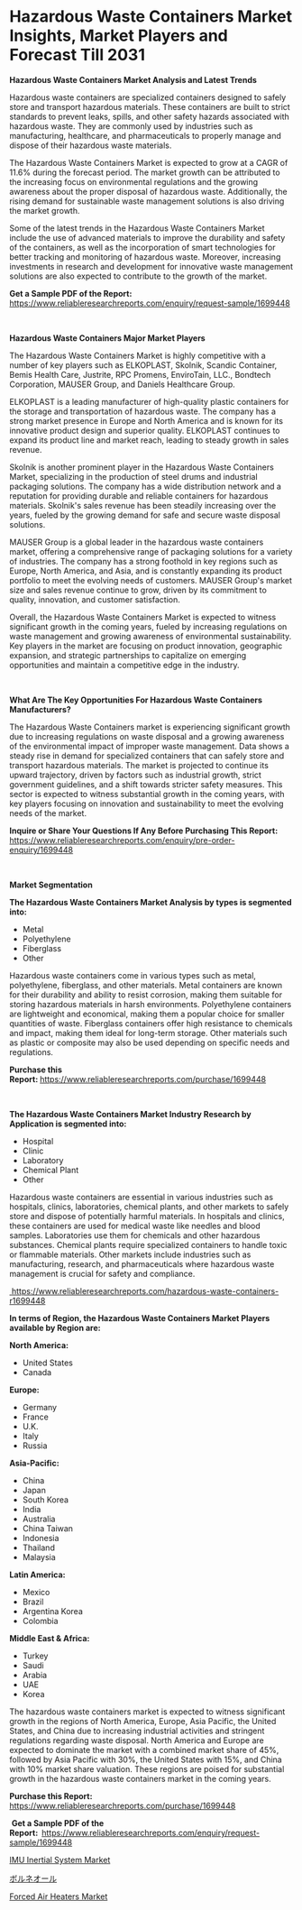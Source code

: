 <p><h1>Hazardous Waste Containers Market Insights, Market Players and Forecast Till 2031</h1></p><p><strong>Hazardous Waste Containers Market Analysis and Latest Trends</strong></p>
<p><p>Hazardous waste containers are specialized containers designed to safely store and transport hazardous materials. These containers are built to strict standards to prevent leaks, spills, and other safety hazards associated with hazardous waste. They are commonly used by industries such as manufacturing, healthcare, and pharmaceuticals to properly manage and dispose of their hazardous waste materials.</p><p>The Hazardous Waste Containers Market is expected to grow at a CAGR of 11.6% during the forecast period. The market growth can be attributed to the increasing focus on environmental regulations and the growing awareness about the proper disposal of hazardous waste. Additionally, the rising demand for sustainable waste management solutions is also driving the market growth.</p><p>Some of the latest trends in the Hazardous Waste Containers Market include the use of advanced materials to improve the durability and safety of the containers, as well as the incorporation of smart technologies for better tracking and monitoring of hazardous waste. Moreover, increasing investments in research and development for innovative waste management solutions are also expected to contribute to the growth of the market.</p></p>
<p><strong>Get a Sample PDF of the Report:&nbsp;</strong> <a href="https://www.reliableresearchreports.com/enquiry/request-sample/1699448">https://www.reliableresearchreports.com/enquiry/request-sample/1699448</a></p>
<p>&nbsp;</p>
<p><strong>Hazardous Waste Containers Major Market Players</strong></p>
<p><p>The Hazardous Waste Containers Market is highly competitive with a number of key players such as ELKOPLAST, Skolnik, Scandic Container, Bemis Health Care, Justrite, RPC Promens, EnviroTain, LLC., Bondtech Corporation, MAUSER Group, and Daniels Healthcare Group.</p><p>ELKOPLAST is a leading manufacturer of high-quality plastic containers for the storage and transportation of hazardous waste. The company has a strong market presence in Europe and North America and is known for its innovative product design and superior quality. ELKOPLAST continues to expand its product line and market reach, leading to steady growth in sales revenue.</p><p>Skolnik is another prominent player in the Hazardous Waste Containers Market, specializing in the production of steel drums and industrial packaging solutions. The company has a wide distribution network and a reputation for providing durable and reliable containers for hazardous materials. Skolnik's sales revenue has been steadily increasing over the years, fueled by the growing demand for safe and secure waste disposal solutions.</p><p>MAUSER Group is a global leader in the hazardous waste containers market, offering a comprehensive range of packaging solutions for a variety of industries. The company has a strong foothold in key regions such as Europe, North America, and Asia, and is constantly expanding its product portfolio to meet the evolving needs of customers. MAUSER Group's market size and sales revenue continue to grow, driven by its commitment to quality, innovation, and customer satisfaction.</p><p>Overall, the Hazardous Waste Containers Market is expected to witness significant growth in the coming years, fueled by increasing regulations on waste management and growing awareness of environmental sustainability. Key players in the market are focusing on product innovation, geographic expansion, and strategic partnerships to capitalize on emerging opportunities and maintain a competitive edge in the industry.</p></p>
<p>&nbsp;</p>
<p><strong>What Are The Key Opportunities For Hazardous Waste Containers Manufacturers?</strong></p>
<p><p>The Hazardous Waste Containers market is experiencing significant growth due to increasing regulations on waste disposal and a growing awareness of the environmental impact of improper waste management. Data shows a steady rise in demand for specialized containers that can safely store and transport hazardous materials. The market is projected to continue its upward trajectory, driven by factors such as industrial growth, strict government guidelines, and a shift towards stricter safety measures. This sector is expected to witness substantial growth in the coming years, with key players focusing on innovation and sustainability to meet the evolving needs of the market.</p></p>
<p><strong>Inquire or Share Your Questions If Any Before Purchasing This Report:</strong> <a href="https://www.reliableresearchreports.com/enquiry/pre-order-enquiry/1699448">https://www.reliableresearchreports.com/enquiry/pre-order-enquiry/1699448</a></p>
<p>&nbsp;</p>
<p><strong>Market Segmentation</strong></p>
<p><strong>The Hazardous Waste Containers Market Analysis by types is segmented into:</strong></p>
<p><ul><li>Metal</li><li>Polyethylene</li><li>Fiberglass</li><li>Other</li></ul></p>
<p><p>Hazardous waste containers come in various types such as metal, polyethylene, fiberglass, and other materials. Metal containers are known for their durability and ability to resist corrosion, making them suitable for storing hazardous materials in harsh environments. Polyethylene containers are lightweight and economical, making them a popular choice for smaller quantities of waste. Fiberglass containers offer high resistance to chemicals and impact, making them ideal for long-term storage. Other materials such as plastic or composite may also be used depending on specific needs and regulations.</p></p>
<p><strong>Purchase this Report:&nbsp;</strong><a href="https://www.reliableresearchreports.com/purchase/1699448">https://www.reliableresearchreports.com/purchase/1699448</a></p>
<p>&nbsp;</p>
<p><strong>The Hazardous Waste Containers Market Industry Research by Application is segmented into:</strong></p>
<p><ul><li>Hospital</li><li>Clinic</li><li>Laboratory</li><li>Chemical Plant</li><li>Other</li></ul></p>
<p><p>Hazardous waste containers are essential in various industries such as hospitals, clinics, laboratories, chemical plants, and other markets to safely store and dispose of potentially harmful materials. In hospitals and clinics, these containers are used for medical waste like needles and blood samples. Laboratories use them for chemicals and other hazardous substances. Chemical plants require specialized containers to handle toxic or flammable materials. Other markets include industries such as manufacturing, research, and pharmaceuticals where hazardous waste management is crucial for safety and compliance.</p></p>
<p><a href="https://www.reliableresearchreports.com/hazardous-waste-containers-r1699448">&nbsp;https://www.reliableresearchreports.com/hazardous-waste-containers-r1699448</a></p>
<p><strong>In terms of Region, the Hazardous Waste Containers Market Players available by Region are:</strong></p>
<p>
    <p> <strong> North America: </strong>
        <ul>
            <li>United States</li>
            <li>Canada</li>
        </ul>
        </p> 
    <p> <strong> Europe: </strong>
        <ul>
            <li>Germany</li>
            <li>France</li>
            <li>U.K.</li>
            <li>Italy</li>
            <li>Russia</li>
        </ul>
        </p> 
    <p> <strong> Asia-Pacific: </strong>
        <ul>
            <li>China</li>
            <li>Japan</li>
            <li>South Korea</li>
            <li>India</li>
            <li>Australia</li>
            <li>China Taiwan</li>
            <li>Indonesia</li>
            <li>Thailand</li>
            <li>Malaysia</li>
        </ul>
        </p> 
    <p> <strong> Latin America: </strong>
        <ul>
            <li>Mexico</li>
            <li>Brazil</li>
            <li>Argentina Korea</li>
            <li>Colombia</li>
        </ul>
        </p> 
    <p> <strong> Middle East & Africa: </strong>
        <ul>
            <li>Turkey</li>
            <li>Saudi</li>
            <li>Arabia</li>
            <li>UAE</li>
            <li>Korea</li>
        </ul>
    </p>
    </p>
<p><p>The hazardous waste containers market is expected to witness significant growth in the regions of North America, Europe, Asia Pacific, the United States, and China due to increasing industrial activities and stringent regulations regarding waste disposal. North America and Europe are expected to dominate the market with a combined market share of 45%, followed by Asia Pacific with 30%, the United States with 15%, and China with 10% market share valuation. These regions are poised for substantial growth in the hazardous waste containers market in the coming years.</p></p>
<p><strong>Purchase this Report: </strong><a href="https://www.reliableresearchreports.com/purchase/1699448">https://www.reliableresearchreports.com/purchase/1699448</a></p>
<p>&nbsp;<strong>Get a Sample PDF of the Report:&nbsp;&nbsp;</strong><a href="https://www.reliableresearchreports.com/enquiry/request-sample/1699448">https://www.reliableresearchreports.com/enquiry/request-sample/1699448</a></p>
<p><strong></strong></p>
<p><p><a href="https://metal-farmhouse-e95.notion.site/IMU-Inertial-System-Market-Size-CAGR-Trends-2024-2030-3417683b1f454ba79804e0660ed22cbd">IMU Inertial System Market</a></p><p><a href="https://github.com/KaydenJohns1964/Market-Research-Report-List-1/blob/main/473182427422.md">ボルネオール</a></p><p><a href="https://github.com/mancsybtousav/Market-Research-Report-List-2/blob/main/forced-air-heaters-market.md">Forced Air Heaters Market</a></p></p>